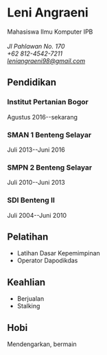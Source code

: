 # Leni Angraeni
Mahasiswa Ilmu Komputer IPB \
\
*Jl Pahlawan No. 170 \
+62 812-4542-7211 \
leniangraeni98@gmail.com*
## Pendidikan
### Institut Pertanian Bogor
Agustus 2016--sekarang
### SMAN 1 Benteng Selayar
Juli 2013--Juni 2016
### SMPN 2 Benteng Selayar
Juli 2010--Juni 2013
### SDI Benteng II
Juli 2004--Juni 2010

## Pelatihan
- Latihan Dasar Kepemimpinan
- Operator Dapodikdas

## Keahlian
- Berjualan
- Stalking

## Hobi
Mendengarkan,
bermain
